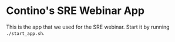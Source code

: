 # Contino's SRE Webinar App

This is the app that we used for the SRE webinar. Start it by running
`./start_app.sh`.
